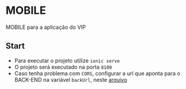 # MOBILE

MOBILE para a aplicação do VIP

## Start

- Para executar o projeto utilize `ionic serve`
- O projeto será executado na porta `8100`
- Caso tenha problema com `CORS`, configurar a url que aponta para o BACK-END na variável `backUrl`, neste [arquivo](src/environments/environment.ts)
